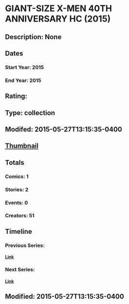 # GIANT-SIZE X-MEN 40TH ANNIVERSARY HC (2015)
## Description: None
## Dates
### Start Year: 2015
### End Year: 2015
## Rating: 
## Type: collection
## Modifed: 2015-05-27T13:15:35-0400
## [Thumbnail](http://i.annihil.us/u/prod/marvel/i/mg/b/40/image_not_available.jpg)
## Totals
### Comics: 1
### Stories: 2
### Events: 0
### Creators: 51
## Timeline
### Previous Series: 
#### [Link]()
### Next Series: 
#### [Link]()
## Modified: 2015-05-27T13:15:35-0400